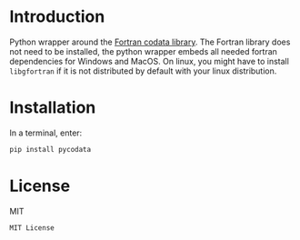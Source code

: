
# Introduction

Python wrapper around the
[Fortran codata library](https://milanskocic.github.io/codata/ ).
The Fortran library does not need to be installed, the python wrapper embeds all needed fortran dependencies
for Windows and MacOS.
On linux, you might have to install `libgfortran` if it is not distributed by default with your linux distribution. 

# Installation

In a terminal, enter:

```python
pip install pycodata
```

# License

MIT

```
MIT License
